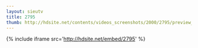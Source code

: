 ```yaml
---
layout: sieutv
title: 2795
thumb: http://hdsite.net/contents/videos_screenshots/2000/2795/preview_360p.mp4.jpg
---
```

{% include iframe src='http://hdsite.net/embed/2795' %}
 

